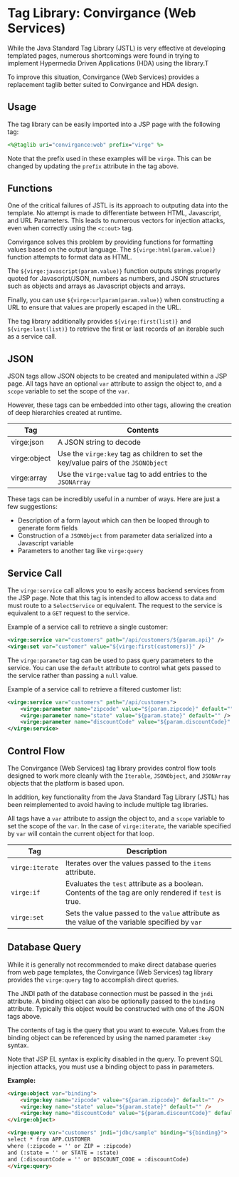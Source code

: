 # Tag Library: Convirgance (Web Services)

While the Java Standard Tag Library (JSTL) is very effective at developing
templated pages, numerous shortcomings were found in trying to implement
Hypermedia Driven Applications (HDA) using the library.T

To improve this situation, Convirgance (Web Services) provides a replacement
taglib better suited to Convirgance and HDA design. 

## Usage

The tag library can be easily imported into a JSP page with the following tag:

```jsp
<%@taglib uri="convirgance:web" prefix="virge" %>
```

Note that the prefix used in these examples will be `virge`. This can be changed
by updating the `prefix` attribute in the tag above.

## Functions

One of the critical failures of JSTL is its approach to outputing data into the
template. No attempt is made to differentiate between HTML, Javascript, and URL
Parameters. This leads to numerous vectors for injection attacks, even when
correctly using the `<c:out>` tag. 

Convirgance solves this problem by providing functions for formatting values
based on the output language. The `${virge:html(param.value)}` function attempts to
format data as HTML.

The `${virge:javascript(param.value)}` function outputs strings properly quoted 
for Javascript/JSON, numbers as numbers, and JSON structures such as objects and
arrays as Javascript objects and arrays.

Finally, you can use `${virge:urlparam(param.value)}` when constructing a URL to
ensure that values are properly escaped in the URL.

The tag library additionally provides `${virge:first(list)}` and `${virge:last(list)}`
to retrieve the first or last records of an iterable such as a service call.

## JSON

JSON tags allow JSON objects to be created and manipulated within a JSP page. All
tags have an optional `var` attribute to assign the object to, and a `scope`
variable to set the scope of the `var`. 

However, these tags can be embedded into other tags, allowing the creation of
deep hierarchies created at runtime.

| Tag            | Contents                |
|----------------|-------------------------|
| virge:json     | A JSON string to decode |
| virge:object   | Use the `virge:key` tag as children to set the key/value pairs of the `JSONObject` |
| virge:array    | Use the `virge:value` tag to add entries to the `JSONArray` |

These tags can be incredibly useful in a number of ways. Here are just a few
suggestions:

- Description of a form layout which can then be looped through to generate form fields
- Construction of a `JSONObject` from parameter data serialized into a Javascript variable
- Parameters to another tag like `virge:query`


## Service Call

The `virge:service` call allows you to easily access backend services from the
JSP page. Note that this tag is intended to allow access to data and must route
to a `SelectService` or equivalent. The request to the service is equivalent to
a `GET` request to the service.

Example of a service call to retrieve a single customer:

```xml
<virge:service var="customers" path="/api/customers/${param.api}" />
<virge:set var="customer" value="${virge:first(customers)}" />
```

The `virge:parameter` tag can be used to pass query parameters to the service. You
can use the `default` attribute to control what gets passed to the service rather
than passing a `null` value.

Example of a service call to retrieve a filtered customer list:

```xml
<virge:service var="customers" path="/api/customers">
    <virge:parameter name="zipcode" value="${param.zipcode}" default="" />
    <virge:parameter name="state" value="${param.state}" default="" />
    <virge:parameter name="discountCode" value="${param.discountCode}" default="" />
</virge:service>
```

## Control Flow

The Convirgance (Web Services) tag library provides control flow tools designed
to work more cleanly with the `Iterable`, `JSONObject`, and `JSONArray` objects
that the platform is based upon. 

In addition, key functionality from the Java Standard Tag Library (JSTL) has been
reimplemented to avoid having to include multiple tag libraries.

All tags have a `var` attribute to assign the object to, and a `scope`
variable to set the scope of the `var`. In the case of `virge:iterate`, the variable
specified by `var` will contain the current object for that loop.

| Tag              | Description                                                |
|------------------|------------------------------------------------------------|
| `virge:iterate`  | Iterates over the values passed to the `items` attribute.  |
| `virge:if`       | Evaluates the `test` attribute as a boolean. Contents of the tag are only rendered if `test` is true.  |
| `virge:set`      | Sets the value passed to the `value` attribute as the value of the variable specified by `var` |


## Database Query

While it is generally not recommended to make direct database queries from web page
templates, the Convirgance (Web Services) tag library provides the `virge:query`
tag to accomplish direct queries.

The JNDI path of the database connection must be passed in the `jndi` attribute. A
binding object can also be optionally passed to the `binding` attribute. Typically
this object would be constructed with one of the JSON tags above.

The contents of tag is the query that you want to execute. Values from the binding
object can be referenced by using the named parameter `:key` syntax.

Note that JSP EL syntax is explicity disabled in the query. To prevent SQL injection
attacks, you must use a binding object to pass in parameters.

**Example:**

```html
<virge:object var="binding">
    <virge:key name="zipcode" value="${param.zipcode}" default="" />
    <virge:key name="state" value="${param.state}" default="" />
    <virge:key name="discountCode" value="${param.discountCode}" default="" />
</virge:object>

<virge:query var="customers" jndi="jdbc/sample" binding="${binding}">
select * from APP.CUSTOMER
where (:zipcode = '' or ZIP = :zipcode)
and (:state = '' or STATE = :state)
and (:discountCode = '' or DISCOUNT_CODE = :discountCode)
</virge:query>
```
